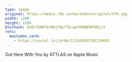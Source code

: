 ```yaml
---
type: image
original: https://media.r0b.io/mastodon/original/470.jpg
width: 1200
height: 1200
blurhash: UUQcYbWB?bt6RjfQoffQ~qofD%WB%MfQRjjt
refs:
  mastodon_card:
    - https://social.lol/@r0b/113582652701229691
---
```


Out Here With You by ATTLAS on Apple Music
